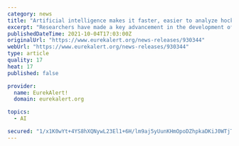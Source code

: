 ```yaml
---
category: news
title: "Artificial intelligence makes it faster, easier to analyze hockey video"
excerpt: "Researchers have made a key advancement in the development of technology to automatically analyze video of hockey games using artificial intelligence."
publishedDateTime: 2021-10-04T17:03:00Z
originalUrl: "https://www.eurekalert.org/news-releases/930344"
webUrl: "https://www.eurekalert.org/news-releases/930344"
type: article
quality: 17
heat: 17
published: false

provider:
  name: EurekAlert!
  domain: eurekalert.org

topics:
  - AI

secured: "1/x1K0wYt+4YS8hXQNywL23El1+6H/lm9aj5yUunKHmOpoDZhpkaDKiJ0WTjTcGs6EXe28bOO6jPmqMNZcpBqbRQ9sMReVw4efqkENk0YJkx+KtV46pBW2uvlScjmH0yHrJ+BwdGQ4ms6MVqGp6SJowv7ZtAyOzUEi8s1Ygn5T1JIXmsSEB36vDlWYC/q8ZMbIr4de9uRy+NAA8LrZp+UDnH13M5XpuDunbeZLmwNjFroTho10MpAiwIvJJ1TDwSDiHHg78rFpqgW5SAapJIqo+2StBj1qRwY9vBQItBJMEOMrjh2GFHfv45udL4eOdEnIAiPDoTYFMqsQPs+HtYBJGGSelM6xlexibye/eFOjw=;MaHfUETnt54cZXJc6oFh5A=="
---
```


